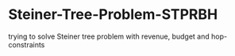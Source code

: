 # Steiner-Tree-Problem-STPRBH
trying to solve Steiner tree problem with revenue, budget and hop-constraints
